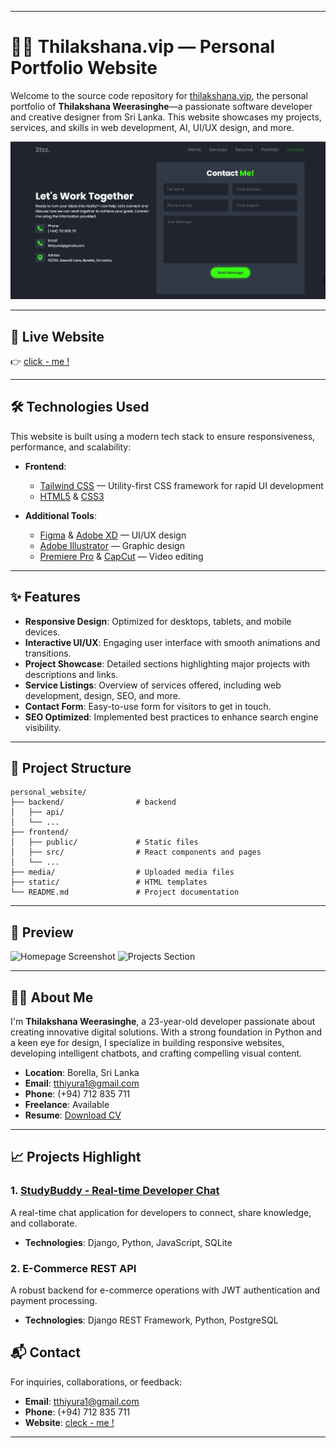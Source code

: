 
---

# 🧑‍💻 Thilakshana.vip — Personal Portfolio Website

Welcome to the source code repository for [thilakshana.vip](https://thilakshana.vip), the personal portfolio of **Thilakshana Weerasinghe**—a passionate software developer and creative designer from Sri Lanka. This website showcases my projects, services, and skills in web development, AI, UI/UX design, and more.

![Website Preview](redme/contact.png) <!-- Replace with an actual screenshot of your website -->

---

## 🚀 Live Website

👉 [click - me !](https://thilakshana.vip)

---

## 🛠️ Technologies Used

This website is built using a modern tech stack to ensure responsiveness, performance, and scalability:

* **Frontend**:
  * [Tailwind CSS](https://tailwindcss.com/) — Utility-first CSS framework for rapid UI development
  * [HTML5](https://developer.mozilla.org/en-US/docs/Web/Guide/HTML/HTML5) & [CSS3](https://developer.mozilla.org/en-US/docs/Web/CSS)



* **Additional Tools**:

  * [Figma](https://www.figma.com/) & [Adobe XD](https://www.adobe.com/products/xd.html) — UI/UX design
  * [Adobe Illustrator](https://www.adobe.com/products/illustrator.html) — Graphic design
  * [Premiere Pro](https://www.adobe.com/products/premiere.html) & [CapCut](https://www.capcut.com/) — Video editing

---

## ✨ Features

* **Responsive Design**: Optimized for desktops, tablets, and mobile devices.
* **Interactive UI/UX**: Engaging user interface with smooth animations and transitions.
* **Project Showcase**: Detailed sections highlighting major projects with descriptions and links.
* **Service Listings**: Overview of services offered, including web development, design, SEO, and more.
* **Contact Form**: Easy-to-use form for visitors to get in touch.
* **SEO Optimized**: Implemented best practices to enhance search engine visibility.

---

## 📁 Project Structure

```
personal_website/
├── backend/                # backend
│   ├── api/                     
│   └── ...
├── frontend/              
│   ├── public/             # Static files
│   ├── src/                # React components and pages
│   └── ...
├── media/                  # Uploaded media files
├── static/                 # HTML templates         
└── README.md               # Project documentation
```

---

## 📸 Preview

![Homepage Screenshot](https://user-images.githubusercontent.com/yourusername/homepage.png) <!-- Replace with actual screenshots -->
![Projects Section](https://user-images.githubusercontent.com/yourusername/projects.png)

---

## 🧑‍💼 About Me

I'm **Thilakshana Weerasinghe**, a 23-year-old developer passionate about creating innovative digital solutions. With a strong foundation in Python and a keen eye for design, I specialize in building responsive websites, developing intelligent chatbots, and crafting compelling visual content.

* **Location**: Borella, Sri Lanka
* **Email**: [tthiyura1@gmail.com](mailto:tthiyura1@gmail.com)
* **Phone**: (+94) 712 835 711
* **Freelance**: Available
* **Resume**: [Download CV](https://thilakshana.vip/cv.pdf) <!-- Replace with actual CV link -->

---

## 📈 Projects Highlight

### 1. [StudyBuddy - Real-time Developer Chat](https://studybuddev.herokuapp.com/)

A real-time chat application for developers to connect, share knowledge, and collaborate.

* **Technologies**: Django, Python, JavaScript, SQLite

### 2. E-Commerce REST API

A robust backend for e-commerce operations with JWT authentication and payment processing.

* **Technologies**: Django REST Framework, Python, PostgreSQL


## 📬 Contact

For inquiries, collaborations, or feedback:

* **Email**: [tthiyura1@gmail.com](mailto:tthiyura1@gmail.com)
* **Phone**: (+94) 712 835 711
* **Website**: [cleck - me !](https://thilakshana.vip)

---

